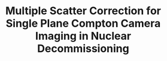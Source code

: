 ---
layout: default
title: Multiple Scatter Correction for Single Plane Compton Camera Imaging in Nuclear Decommissioning
authors: Martin Burger, Sven Jansen, Karsten Hölzer, Thomas Kaden, Lorenz Kuger, Henry Lösch, Sibylle Petrak, Tobias Rieger and Thomas Schönmuth
journal: Proceedings in Applied Mathematics and Mechanics, 00, e202300281
year: 2023
doi: 10.1002/pamm.202300281
printlink: https://doi.org/10.1002/pamm.202300281
status: published
---